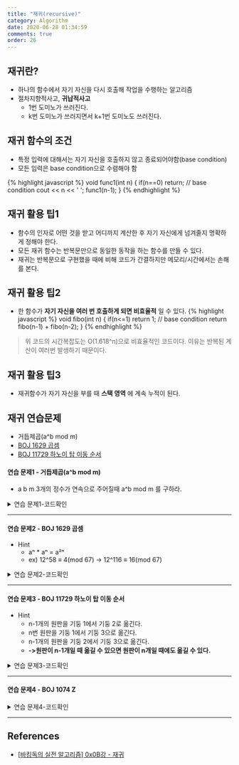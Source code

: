 ```yaml
---
title: "재귀(recursive)"
category: Algorithm
date: 2020-06-28 01:34:59
comments: true
order: 26
---
```


## 재귀란?
* 하나의 함수에서 자기 자신을 다시 호출해 작업을 수행하는 알고리즘
* 절차지향적사고, __귀납적사고__
  + 1번 도미노가 쓰러진다.
  + k번 도미노가 쓰러지면서 k+1번 도미노도 쓰러진다.

## 재귀 함수의 조건
* 특정 입력에 대해서는 자기 자신을 호출하지 않고 종료되어야함(base condition)
* 모든 입력은 base condition으로 수렴해야 함

{% highlight javascript %}
void func1(int n) {
    if(n==0) return; // base condition
    cout << n << ' ';
    func1(n-1);
}
{% endhighlight %}

## 재귀 활용 팁1
* 함수의 인자로 어떤 것을 받고 어디까지 계산한 후 자기 자신에게 넘겨줄지 명확하게 정해야 한다.
* 모든 재귀 함수는 반복문만으로 동일한 동작을 하는 함수를 만들 수 있다.
* 재귀는 반복문으로 구현했을 때에 비해 코드가 간결하지만 메모리/시간에서는 손해를 본다.

## 재귀 활용 팁2
* 한 함수가 __자기 자신을 여러 번 호출하게 되면 비효율적__ 일 수 있다.
{% highlight javascript %}
void fibo(int n) {
    if(n<=1) return 1; // base condition
    return fibo(n-1) + fibo(n-2);
}
{% endhighlight %}
> 위 코드의 시간복잡도는 O(1.618^n)으로 비효율적인 코드이다. 이유는 반복된 계산이 여러번 발생하기 때문이다.

## 재귀 활용 팁3
* 재귀함수가 자기 자신을 부를 때 __스택 영역__ 에 계속 누적이 된다.

## 재귀 연습문제
* 거듭제곱(a^b mod m)
* [BOJ 1629 곱셈](https://www.acmicpc.net/problem/1629)
* [BOJ 11729 하노이 탑 이동 순서](https://www.acmicpc.net/problem/11729)

#### 연습 문제1 - 거듭제곱(a^b mod m)
* a b m 3개의 정수가 연속으로 주어질때 a^b mod m 를 구하라.

<details><summary>연습 문제1-코드확인</summary>

{% highlight javascript %}
using ll = long long;
ll func1(ll a, ll b, ll m) {
    ll val = 1;
    while(b--) val = val * a % m;
    return val;
}
{% endhighlight %}

long long 타입을 하지 않는다면 int overflow가 발생할 수 있다.

따라서, a^b mod m 은 O(b)에 구할 수 있다.

</details>

<hr/>

#### 연습 문제2 - BOJ 1629 곱셈
* Hint
  + aⁿ * aⁿ = a²ⁿ
  + ex) 12^58 ≡ 4(mod 67) -> 12^116 ≡ 16(mod 67)
<details><summary>연습 문제2-코드확인</summary>

{% highlight javascript %}
#include <iostream>
using namespace std;
using ll = long long;

ll pow(ll a, ll b, ll c) {
    if(b==1) return a % c; // base condition
    ll val = pow(a, b/2, c);
    val = val * val % c;
    if(b%2 == 0) return val;
    return val * a % c;
}
int main(void) {
    ll a,b,c;
    cin >> a >> b >> c;
    cout << pow(a,b,c);
    return 0;
}
{% endhighlight %}

시간복잡도는 b가 절반씩 깎이기 때문에 O(logb) 이다.

</details>

<hr/>

#### 연습 문제3 - BOJ 11729 하노이 탑 이동 순서
* Hint
  + n-1개의 원판을 기둥 1에서 기둥 2로 옮긴다.
  + n번 원판을 기둥 1에서 기둥 3으로 옮긴다.
  + n-1개의 원판을 기둥 2에서 기둥 3으로 옮긴다.
  + __->원판이 n-1개일 때 옮길 수 있으면 원판이 n개일 때에도 옮길 수 있다.__
  
<details><summary>연습 문제3-코드확인</summary>

{% highlight javascript %}
#include <bits/stdc++.h>
using namespace std;
typedef pair<int,int> pi;

queue<pi> q;
int n;

void hanoi(int num, int from, int tmp, int to) {
    if(num == 1) {
        q.push({from, to});
    }
    else {
        hanoi(num-1, from, to, tmp);
        q.push({from, to});
        hanoi(num-1, tmp, from, to);
    }
}

int main() {
    cin.tie(nullptr);
    ios::sync_with_stdio(false);
    cin >> n;
    hanoi(n,1,2,3);

    cout << q.size() << "\n";
    while (!q.empty()) {
        cout << q.front().first << " " << q.front().second << "\n";
        q.pop();
    }
    return 0;
}
{% endhighlight %}

</details>

<hr/>

#### 연습 문제4 - BOJ 1074 Z
  
<details><summary>연습 문제4-코드확인</summary>

{% highlight javascript %}
#include <stdio.h>
#include <math.h>
using namespace std;
int N, r, c;
int cnt = 0;

void Z(int x, int y, int len) {
	if(x == r && y == c) {
		printf("%d", cnt);
		return ;	
	} 
	if(r < x + len && r >= x && c < y + len && c >= y) {
		Z(x ,y ,len/2);
		Z(x ,y + len/2 ,len/2);
		Z(x + len/2 ,y ,len/2);
		Z(x + len/2 ,y + len/2 ,len/2);
	} else {
		cnt += len * len;
	}
}
int main(void) {

	scanf("%d %d %d", &N, &r, &c);
	Z(0, 0, pow(2,N));
	return 0;
}
{% endhighlight %}

</details>

<hr/>

## References
* [[바킹독의 실전 알고리즘] 0x0B강 - 재귀](https://www.youtube.com/watch?v=8vDDJm5EewM)